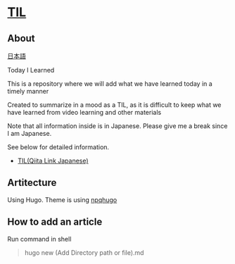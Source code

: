 # [TIL](https://largekind.gitlab.io/Til/)

## About

[日本語](./README-ja.md)

Today I Learned

This is a repository where we will add what we have learned today in a timely manner

Created to summarize in a mood as a TIL, as it is difficult to keep what we have learned from video learning and other materials

Note that all information inside is in Japanese. Please give me a break since I am Japanese.

See below for detailed information.
- [TIL(Qiita Link Japanese)](https://qiita.com/nemui_/items/239335b4ed0c3c797add)
## Artitecture

Using Hugo. Theme is using [npqhugo](https://github.com/saadsolimanxyz/npqhugo)

## How to add an article

Run command in shell
> hugo new (Add Directory path or file).md
